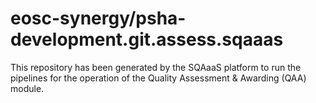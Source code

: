 <!--
SPDX-FileCopyrightText: Copyright contributors to the Software Quality Assurance as a Service (SQAaaS) project <sqaaas@ibergrid.eu>

SPDX-License-Identifier: GPL-3.0-only
-->

# eosc-synergy/psha-development.git.assess.sqaaas
This repository has been generated by the SQAaaS platform to run the pipelines
for the operation of the
Quality Assessment & Awarding (QAA)
module.